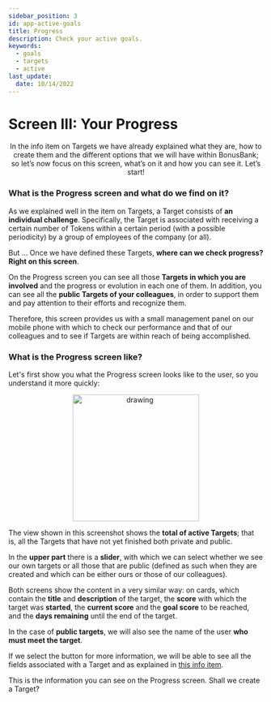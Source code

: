 ```yaml
---
sidebar_position: 3
id: app-active-goals
title: Progress
description: Check your active goals.
keywords:
  - goals
  - targets
  - active
last_update:
  date: 10/14/2022
---
```


# Screen III: Your Progress

<p align="center"> In the info item on Targets we have already explained what they are, how to create them and the different options that we will have within BonusBank; so let’s now focus on this screen, what’s on it and how you can see it. Let’s start!</p>

### What is the Progress screen and what do we find on it?

As we explained well in the item on Targets, a Target consists of **an individual challenge**. Specifically, the Target is associated with receiving a certain number of Tokens within a certain period (with a possible periodicity) by a group of employees of the company (or all).

But ... Once we have defined these Targets, **where can we check progress? Right on this screen**.

On the Progress screen you can see all those **Targets in which you are involved** and the progress or evolution in each one of them. In addition, you can see all the **public Targets of your colleagues**, in order to support them and pay attention to their efforts and recognize them.

Therefore, this screen provides us with a small management panel on our mobile phone with which to check our performance and that of our colleagues and to see if Targets are within reach of being accomplished.

### What is the Progress screen like?

Let's first show you what the Progress screen looks like to the user, so you understand it more quickly:

<p align="center"><img src={require('./img/progress.png').default} alt="drawing" width="250"/></p>

The view shown in this screenshot shows the **total of active Targets**; that is, all the Targets that have not yet finished both private and public.

In the **upper part** there is a **slider**, with which we can select whether we see our own targets or all those that are public (defined as such when they are created and which can be either ours or those of our colleagues).

Both screens show the content in a very similar way: on cards, which contain the **title** and **description** of the target, the **score** with which the target was **started**, the **current score** and the **goal score** to be reached, and the **days remaining** until the end of the target. 

In the case of **public targets**, we will also see the name of the user **who must meet the target**.

If we select the button for more information, we will be able to see all the fields associated with a Target and as explained in [this info item](http://localhost:3000/docs/general-info/general-targets).

This is the information you can see on the Progress screen. Shall we create a Target?
